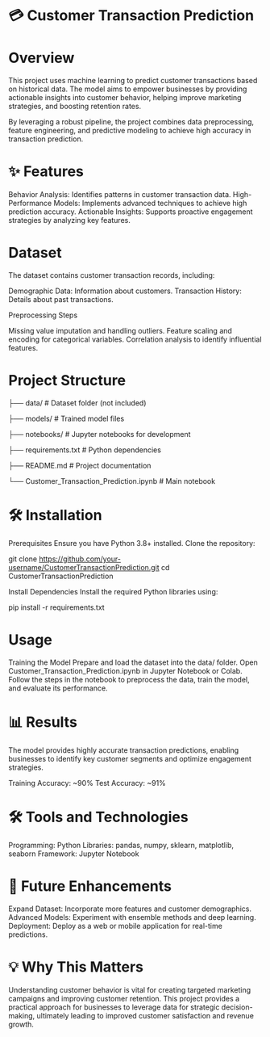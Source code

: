# 💳 Customer Transaction Prediction

# Overview

This project uses machine learning to predict customer transactions based on historical data. 
The model aims to empower businesses by providing actionable insights into customer behavior, helping improve marketing strategies, and boosting retention rates.

By leveraging a robust pipeline, the project combines data preprocessing, feature engineering, and predictive modeling 
to achieve high accuracy in transaction prediction.

# ✨ Features

Behavior Analysis: Identifies patterns in customer transaction data.
High-Performance Models: Implements advanced techniques to achieve high prediction accuracy.
Actionable Insights: Supports proactive engagement strategies by analyzing key features.

# Dataset

The dataset contains customer transaction records, including:

Demographic Data: Information about customers.
Transaction History: Details about past transactions.

Preprocessing Steps

Missing value imputation and handling outliers.
Feature scaling and encoding for categorical variables.
Correlation analysis to identify influential features.

# Project Structure

├── data/                    # Dataset folder (not included)

├── models/                  # Trained model files

├── notebooks/               # Jupyter notebooks for development

├── requirements.txt         # Python dependencies

├── README.md                # Project documentation

└── Customer_Transaction_Prediction.ipynb  # Main notebook

# 🛠️ Installation

Prerequisites
Ensure you have Python 3.8+ installed. Clone the repository:

git clone https://github.com/your-username/CustomerTransactionPrediction.git
cd CustomerTransactionPrediction

Install Dependencies
Install the required Python libraries using:

pip install -r requirements.txt

# Usage

Training the Model
Prepare and load the dataset into the data/ folder.
Open Customer_Transaction_Prediction.ipynb in Jupyter Notebook or Colab.
Follow the steps in the notebook to preprocess the data, train the model, and evaluate its performance.

# 📊 Results

The model provides highly accurate transaction predictions, enabling businesses to identify key customer segments and optimize engagement strategies.

Training Accuracy: ~90%
Test Accuracy: ~91%

# 🛠️ Tools and Technologies

Programming: Python
Libraries: pandas, numpy, sklearn, matplotlib, seaborn
Framework: Jupyter Notebook

# 🌟 Future Enhancements

Expand Dataset: Incorporate more features and customer demographics.
Advanced Models: Experiment with ensemble methods and deep learning.
Deployment: Deploy as a web or mobile application for real-time predictions.

# 💡 Why This Matters

Understanding customer behavior is vital for creating targeted marketing campaigns and improving customer retention. 
This project provides a practical approach for businesses to leverage data for strategic decision-making, ultimately 
leading to improved customer satisfaction and revenue growth.
